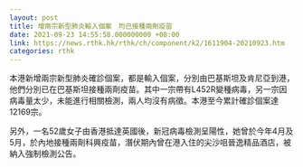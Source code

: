 ```yaml
---
layout: post
title: 增兩宗新型肺炎輸入個案　均已接種兩劑疫苗
date: 2021-09-23 14:55:58.000000000 +08:00
link: https://news.rthk.hk/rthk/ch/component/k2/1611904-20210923.htm
categories: rthk
---
```


本港新增兩宗新型肺炎確診個案，都是輸入個案，分別由巴基斯坦及肯尼亞到港，他們分別已在巴基斯坦接種兩劑疫苗。其中一宗帶有L452R變種病毒，另一宗因病毒量太少，未能進行相關檢測，兩人均沒有病徵。本港至今累計確診個案達12169宗。

另外，一名52歲女子由香港抵達英國後，新冠病毒檢測呈陽性，她曾於今年4月及5月，於內地接種兩劑科興疫苗，潛伏期內曾在港入住的尖沙咀晉逸精品酒店，被納入強制檢測公告。
